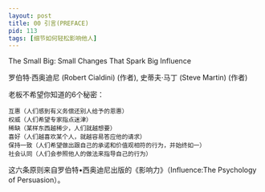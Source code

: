 ```yaml
---
layout: post
title: 00 引言(PREFACE)
pid: 113
tags: [细节如何轻松影响他人]
---
```


The Small Big: Small Changes That Spark Big Influence

罗伯特·西奥迪尼 (Robert Cialdini) (作者), 史蒂夫·马丁 (Steve Martin) (作者)

老板不希望你知道的6个秘密：

    互惠（人们感到有义务偿还别人给予的恩惠）
    权威（人们希望专家指点迷津）
    稀缺（某样东西越稀少，人们就越想要）
    喜好（人们越喜欢某个人，就越容易答应他的请求）
    保持一致（人们希望做出跟自己的承诺和价值观相符的行为，并始终如一）
    社会认同（人们会参照他人的做法来指导自己的行为）

这六条原则来自罗伯特•西奥迪尼出版的《影响力》（Influence:The Psychology of Persuasion）。
